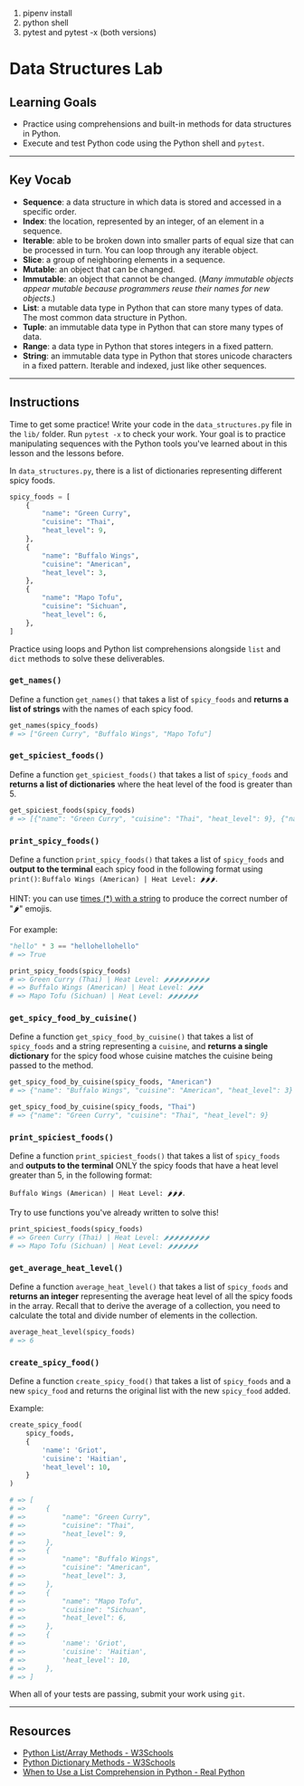 1. pipenv install
2. python shell
3. pytest and pytest -x (both versions)



# Data Structures Lab

## Learning Goals

- Practice using comprehensions and built-in methods for data structures in
Python.
- Execute and test Python code using the Python shell and `pytest`.

***

## Key Vocab

- **Sequence**: a data structure in which data is stored and accessed in a
specific order.
- **Index**: the location, represented by an integer, of an element in a
sequence.
- **Iterable**: able to be broken down into smaller parts of equal size that
can be processed in turn. You can loop through any iterable object.
- **Slice**: a group of neighboring elements in a sequence.
- **Mutable**: an object that can be changed.
- **Immutable**: an object that cannot be changed. (_Many immutable objects
appear mutable because programmers reuse their names for new objects_.)
- **List**: a mutable data type in Python that can store many types of data.
The most common data structure in Python.
- **Tuple**: an immutable data type in Python that can store many types of
data.
- **Range**: a data type in Python that stores integers in a fixed pattern.
- **String**: an immutable data type in Python that stores unicode characters
in a fixed pattern. Iterable and indexed, just like other sequences.

***

## Instructions

Time to get some practice! Write your code in the `data_structures.py` file in
the `lib/` folder. Run `pytest -x` to check your work. Your goal is to practice
manipulating sequences with the Python tools you've learned about in this
lesson and the lessons before.

In `data_structures.py`, there is a list of dictionaries representing
different spicy foods.

```py
spicy_foods = [
    {
        "name": "Green Curry",
        "cuisine": "Thai",
        "heat_level": 9,
    },
    {
        "name": "Buffalo Wings",
        "cuisine": "American",
        "heat_level": 3,
    },
    {
        "name": "Mapo Tofu",
        "cuisine": "Sichuan",
        "heat_level": 6,
    },
]
```

Practice using loops and Python list comprehensions alongside `list` and `dict`
methods to solve these deliverables.

### `get_names()`

Define a function `get_names()` that takes a list of `spicy_foods` and
**returns a list of strings** with the names of each spicy food.

```py
get_names(spicy_foods)
# => ["Green Curry", "Buffalo Wings", "Mapo Tofu"]
```

### `get_spiciest_foods()`

Define a function `get_spiciest_foods()` that takes a list of `spicy_foods` and
**returns a list of dictionaries** where the heat level of the food is greater
than 5.

```py
get_spiciest_foods(spicy_foods)
# => [{"name": "Green Curry", "cuisine": "Thai", "heat_level": 9}, {"name": "Mapo Tofu", "cuisine": "Sichuan", "heat_level": 6}]
```

### `print_spicy_foods()`

Define a function `print_spicy_foods()` that takes a list of `spicy_foods` and
**output to the terminal** each spicy food in the following format using
`print()`: `Buffalo Wings (American) | Heat Level: 🌶🌶🌶`.

HINT: you can use [times (\*) with a string][string times] to produce the
correct number of "🌶" emojis.

For example:

```py
"hello" * 3 == "hellohellohello"
# => True
```

```py
print_spicy_foods(spicy_foods)
# => Green Curry (Thai) | Heat Level: 🌶🌶🌶🌶🌶🌶🌶🌶🌶
# => Buffalo Wings (American) | Heat Level: 🌶🌶🌶
# => Mapo Tofu (Sichuan) | Heat Level: 🌶🌶🌶🌶🌶🌶
```

[string times]: https://linuxhint.com/how-do-you-repeat-a-string-n-times-in-python/#:~:text=In%20Python%2C%20we%20utilize%20the,n%20(number)%20of%20times.

### `get_spicy_food_by_cuisine()`

Define a function `get_spicy_food_by_cuisine()` that takes a list of
`spicy_foods` and a string representing a `cuisine`, and **returns a single
dictionary** for the spicy food whose cuisine matches the cuisine being passed
to the method.

```py
get_spicy_food_by_cuisine(spicy_foods, "American")
# => {"name": "Buffalo Wings", "cuisine": "American", "heat_level": 3}

get_spicy_food_by_cuisine(spicy_foods, "Thai")
# => {"name": "Green Curry", "cuisine": "Thai", "heat_level": 9}
```

### `print_spiciest_foods()`

Define a function `print_spiciest_foods()` that takes a list of `spicy_foods`
and **outputs to the terminal** ONLY the spicy foods that have a heat level
greater than 5, in the following format:

`Buffalo Wings (American) | Heat Level: 🌶🌶🌶`.

Try to use functions you've already written to solve this!

```py
print_spiciest_foods(spicy_foods)
# => Green Curry (Thai) | Heat Level: 🌶🌶🌶🌶🌶🌶🌶🌶🌶
# => Mapo Tofu (Sichuan) | Heat Level: 🌶🌶🌶🌶🌶🌶
```

### `get_average_heat_level()`

Define a function `average_heat_level()` that takes a list of `spicy_foods` and
**returns an integer** representing the average heat level of all the spicy
foods in the array. Recall that to derive the average of a collection, you need
to calculate the total and divide number of elements in the collection.

```py
average_heat_level(spicy_foods)
# => 6
```

### `create_spicy_food()`

Define a function `create_spicy_food()` that takes a list of `spicy_foods` and a
new `spicy_food` and returns the original list with the new `spicy_food` added.

Example:

```py
create_spicy_food(
    spicy_foods,
    {
        'name': 'Griot',
        'cuisine': 'Haitian',
        'heat_level': 10,
    }
)

# => [
# =>     {
# =>         "name": "Green Curry",
# =>         "cuisine": "Thai",
# =>         "heat_level": 9,
# =>     },
# =>     {
# =>         "name": "Buffalo Wings",
# =>         "cuisine": "American",
# =>         "heat_level": 3,
# =>     },
# =>     {
# =>         "name": "Mapo Tofu",
# =>         "cuisine": "Sichuan",
# =>         "heat_level": 6,
# =>     },
# =>     {
# =>         'name': 'Griot',
# =>         'cuisine': 'Haitian',
# =>         'heat_level': 10,
# =>     },
# => ]

```

When all of your tests are passing, submit your work using `git`.

***

## Resources

- [Python List/Array Methods - W3Schools](https://www.w3schools.com/python/python_ref_list.asp)
- [Python Dictionary Methods - W3Schools](https://www.w3schools.com/python/python_ref_dictionary.asp)
- [When to Use a List Comprehension in Python - Real Python](https://realpython.com/list-comprehension-python/)

